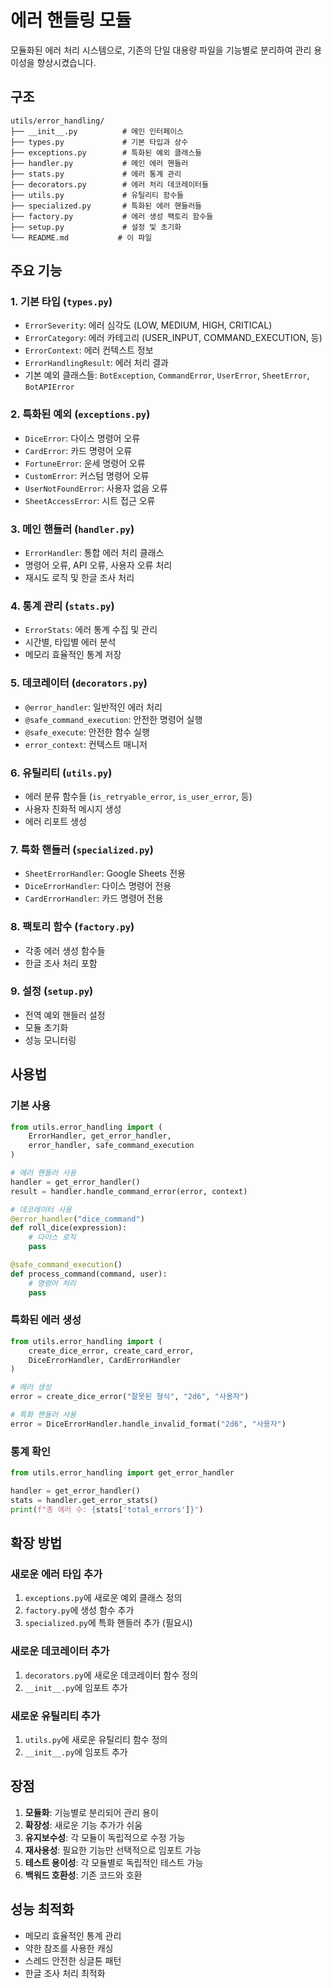 # 에러 핸들링 모듈

모듈화된 에러 처리 시스템으로, 기존의 단일 대용량 파일을 기능별로 분리하여 관리 용이성을 향상시켰습니다.

## 구조

```
utils/error_handling/
├── __init__.py          # 메인 인터페이스
├── types.py             # 기본 타입과 상수
├── exceptions.py        # 특화된 예외 클래스들
├── handler.py           # 메인 에러 핸들러
├── stats.py             # 에러 통계 관리
├── decorators.py        # 에러 처리 데코레이터들
├── utils.py             # 유틸리티 함수들
├── specialized.py       # 특화된 에러 핸들러들
├── factory.py           # 에러 생성 팩토리 함수들
├── setup.py             # 설정 및 초기화
└── README.md           # 이 파일
```

## 주요 기능

### 1. 기본 타입 (`types.py`)
- `ErrorSeverity`: 에러 심각도 (LOW, MEDIUM, HIGH, CRITICAL)
- `ErrorCategory`: 에러 카테고리 (USER_INPUT, COMMAND_EXECUTION, 등)
- `ErrorContext`: 에러 컨텍스트 정보
- `ErrorHandlingResult`: 에러 처리 결과
- 기본 예외 클래스들: `BotException`, `CommandError`, `UserError`, `SheetError`, `BotAPIError`

### 2. 특화된 예외 (`exceptions.py`)
- `DiceError`: 다이스 명령어 오류
- `CardError`: 카드 명령어 오류
- `FortuneError`: 운세 명령어 오류
- `CustomError`: 커스텀 명령어 오류
- `UserNotFoundError`: 사용자 없음 오류
- `SheetAccessError`: 시트 접근 오류

### 3. 메인 핸들러 (`handler.py`)
- `ErrorHandler`: 통합 에러 처리 클래스
- 명령어 오류, API 오류, 사용자 오류 처리
- 재시도 로직 및 한글 조사 처리

### 4. 통계 관리 (`stats.py`)
- `ErrorStats`: 에러 통계 수집 및 관리
- 시간별, 타입별 에러 분석
- 메모리 효율적인 통계 저장

### 5. 데코레이터 (`decorators.py`)
- `@error_handler`: 일반적인 에러 처리
- `@safe_command_execution`: 안전한 명령어 실행
- `@safe_execute`: 안전한 함수 실행
- `error_context`: 컨텍스트 매니저

### 6. 유틸리티 (`utils.py`)
- 에러 분류 함수들 (`is_retryable_error`, `is_user_error`, 등)
- 사용자 친화적 메시지 생성
- 에러 리포트 생성

### 7. 특화 핸들러 (`specialized.py`)
- `SheetErrorHandler`: Google Sheets 전용
- `DiceErrorHandler`: 다이스 명령어 전용
- `CardErrorHandler`: 카드 명령어 전용

### 8. 팩토리 함수 (`factory.py`)
- 각종 에러 생성 함수들
- 한글 조사 처리 포함

### 9. 설정 (`setup.py`)
- 전역 예외 핸들러 설정
- 모듈 초기화
- 성능 모니터링

## 사용법

### 기본 사용

```python
from utils.error_handling import (
    ErrorHandler, get_error_handler,
    error_handler, safe_command_execution
)

# 에러 핸들러 사용
handler = get_error_handler()
result = handler.handle_command_error(error, context)

# 데코레이터 사용
@error_handler("dice_command")
def roll_dice(expression):
    # 다이스 로직
    pass

@safe_command_execution()
def process_command(command, user):
    # 명령어 처리
    pass
```

### 특화된 에러 생성

```python
from utils.error_handling import (
    create_dice_error, create_card_error,
    DiceErrorHandler, CardErrorHandler
)

# 에러 생성
error = create_dice_error("잘못된 형식", "2d6", "사용자")

# 특화 핸들러 사용
error = DiceErrorHandler.handle_invalid_format("2d6", "사용자")
```

### 통계 확인

```python
from utils.error_handling import get_error_handler

handler = get_error_handler()
stats = handler.get_error_stats()
print(f"총 에러 수: {stats['total_errors']}")
```

## 확장 방법

### 새로운 에러 타입 추가

1. `exceptions.py`에 새로운 예외 클래스 정의
2. `factory.py`에 생성 함수 추가
3. `specialized.py`에 특화 핸들러 추가 (필요시)

### 새로운 데코레이터 추가

1. `decorators.py`에 새로운 데코레이터 함수 정의
2. `__init__.py`에 임포트 추가

### 새로운 유틸리티 추가

1. `utils.py`에 새로운 유틸리티 함수 정의
2. `__init__.py`에 임포트 추가

## 장점

1. **모듈화**: 기능별로 분리되어 관리 용이
2. **확장성**: 새로운 기능 추가가 쉬움
3. **유지보수성**: 각 모듈이 독립적으로 수정 가능
4. **재사용성**: 필요한 기능만 선택적으로 임포트 가능
5. **테스트 용이성**: 각 모듈별로 독립적인 테스트 가능
6. **백워드 호환성**: 기존 코드와 호환

## 성능 최적화

- 메모리 효율적인 통계 관리
- 약한 참조를 사용한 캐싱
- 스레드 안전한 싱글톤 패턴
- 한글 조사 처리 최적화 